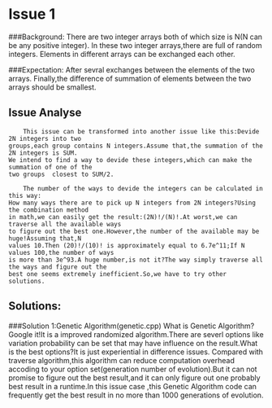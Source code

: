 Issue 1
=======
###Background:
        There are two integer arrays both of which size is N(N can be any positive integer).
    In these two integer arrays,there are full of random integers.
    Elements in different arrays can be exchanged each other.


###Expectation:
        After sevral exchanges between the elements of the two arrays.
    Finally,the difference of  summation of elements between the two arrays should be smallest. 


Issue Analyse
-------------
        This issue can be transformed into another issue like this:Devide 2N integers into two
    groups,each group contains N integers.Assume that,the summation of the 2N integers is SUM.
    We intend to find a way to devide these integers,which can make the summation of one of the
    two groups  closest to SUM/2.
    
        The number of the ways to devide the integers can be calculated in this way:
    How many ways there are to pick up N integers from 2N integers?Using the combination method
    in math,we can easily get the result:(2N)!/(N)!.At worst,we can traverse all the available ways
    to figure out the best one.However,the number of the available may be huge!Assuming that,N 
    values 10.Then (20)!/(10)! is approximately equal to 6.7e^11;If N values 100,the number of ways
    is more than 3e^93.A huge number,is not it?The way simply traverse all the ways and figure out the
    best one seems extremely inefficient.So,we have to try other solutions.

Solutions:
-------------
###Solution 1:Genetic Algorithm(genetic.cpp)
        What is Genetic Algorithm?Google it!It is a improved randomized algorithm.There are severl 
    options like variation probability can be set that may have influence on the result.What is the
    best options?It is just experiential in difference issues.
        Compared with traverse algorithm,this algorithm can reduce computation overhead accoding to
    your option set(generation number of evolution).But it can not promise to figure out the best 
    result,and it can only figure out one probably best result in a runtime.In this issue case ,this
    Genetic Algorithm code can frequently get the best result in no more than 1000 generations of
    evolution.
    




